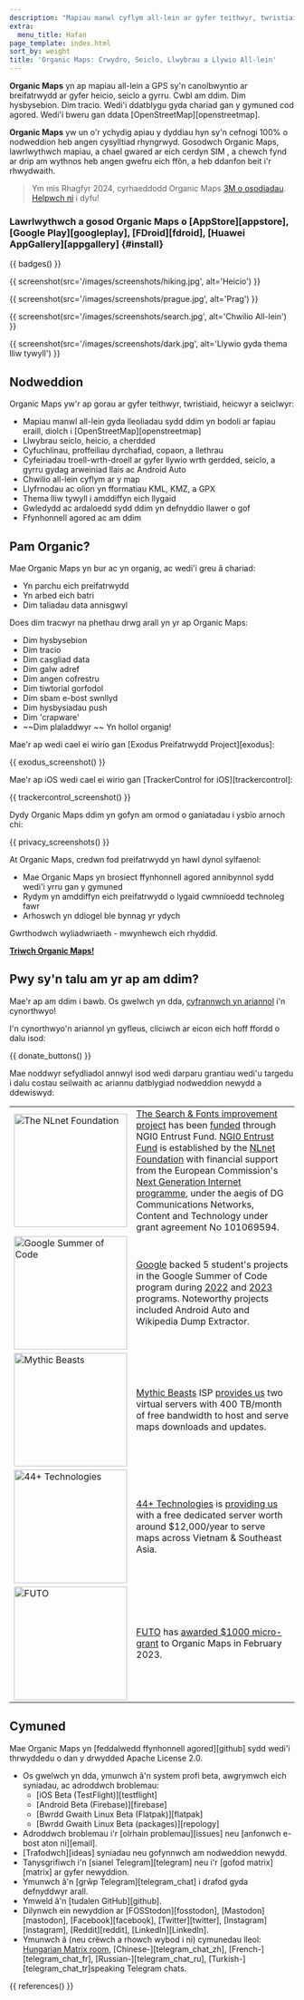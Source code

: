 ```yaml
---
description: "Mapiau manwl cyflym all-lein ar gyfer teithwyr, twristiaid, gyrwyr, heicwyr a seiclwyr wedi'i chreu gan sylfaenwyr MapsWithMe (Maps.Me)."
extra:
  menu_title: Hafan
page_template: index.html
sort_by: weight
title: 'Organic Maps: Crwydro, Seiclo, Llwybrau a Llywio All-lein'
---
```


**Organic Maps** yn ap mapiau all-lein a GPS sy'n canolbwyntio ar breifatrwydd ar gyfer heicio, seiclo a gyrru. Cwbl am ddim. Dim hysbysebion. Dim tracio. Wedi'i ddatblygu gyda chariad gan y gymuned cod agored. Wedi'i bweru gan ddata [OpenStreetMap][openstreetmap].

**Organic Maps** yw un o'r ychydig apiau y dyddiau hyn sy'n cefnogi 100% o nodweddion heb angen cysylltiad rhyngrwyd. Gosodwch Organic Maps, lawrlwythwch mapiau, a chael gwared ar eich cerdyn SIM , a chewch fynd ar drip am wythnos heb angen gwefru eich ffôn, a heb ddanfon beit i'r rhwydwaith.

> Ym mis Rhagfyr 2024, cyrhaeddodd Organic Maps [3M o osodiadau](@/news/2024-12-20/411/index.md). [Helpwch ni](@/donate/index.md) i dyfu!

### Lawrlwythwch a gosod Organic Maps o [AppStore][appstore], [Google Play][googleplay], [FDroid][fdroid], [Huawei AppGallery][appgallery] {#install}

{{ badges() }}

{{ screenshot(src='/images/screenshots/hiking.jpg', alt='Heicio') }}

{{ screenshot(src='/images/screenshots/prague.jpg', alt='Prag') }}

{{ screenshot(src='/images/screenshots/search.jpg', alt='Chwilio All-lein')
}}

{{ screenshot(src='/images/screenshots/dark.jpg', alt='Llywio gyda thema
lliw tywyll') }}

## Nodweddion

Organic Maps yw'r ap gorau ar gyfer teithwyr, twristiaid, heicwyr a
seiclwyr:

- Mapiau manwl all-lein gyda lleoliadau sydd ddim yn bodoli ar fapiau
  eraill, diolch i [OpenStreetMap][openstreetmap]
- Llwybrau seiclo, heicio, a cherdded
- Cyfuchlinau, proffeiliau dyrchafiad, copaon, a llethrau
- Cyfeiriadau troell-wrth-droell ar gyfer llywio wrth gerdded, seiclo, a
  gyrru gydag arweiniad llais ac Android Auto
- Chwilio all-lein cyflym ar y map
- Llyfrnodau ac olion yn fformatiau KML, KMZ, a GPX
- Thema lliw tywyll i amddiffyn eich llygaid
- Gwledydd ac ardaloedd sydd ddim yn defnyddio llawer o gof
- Ffynhonnell agored ac am ddim

## Pam Organic?

Mae Organic Maps yn bur ac yn organig, ac wedi'i greu â chariad:

- Yn parchu eich preifatrwydd
- Yn arbed eich batri
- Dim taliadau data annisgwyl

Does dim tracwyr na phethau drwg arall yn yr ap Organic Maps:

- Dim hysbysebion
- Dim tracio
- Dim casgliad data
- Dim galw adref
- Dim angen cofrestru
- Dim tiwtorial gorfodol
- Dim sbam e-bost swnllyd
- Dim hysbysiadau push
- Dim 'crapware'
- ~~Dim plaladdwyr ~~ Yn hollol organig!

Mae'r ap wedi cael ei wirio gan [Exodus Preifatrwydd Project][exodus]:

{{ exodus_screenshot() }}

Mae'r ap iOS wedi cael ei wirio gan [TrackerControl for
iOS][trackercontrol]:

{{ trackercontrol_screenshot() }}

Dydy Organic Maps ddim yn gofyn am ormod o ganiatadau i ysbïo arnoch chi:

{{ privacy_screenshots() }}

At Organic Maps, credwn fod preifatrwydd yn hawl dynol sylfaenol:

- Mae Organic Maps yn brosiect ffynhonnell agored annibynnol sydd wedi'i
  yrru gan y gymuned
- Rydym yn amddiffyn eich preifatrwydd o lygaid cwmnïoedd technoleg fawr
- Arhoswch yn ddiogel ble bynnag yr ydych

Gwrthodwch wyliadwriaeth - mwynhewch eich rhyddid.

**[Triwch Organic Maps!](#install)**

## Pwy sy'n talu am yr ap am ddim?

Mae'r ap am ddim i bawb. Os gwelwch yn dda, [cyfrannwch yn
ariannol](@/donate/index.md) i'n cynorthwyo!

I'n cynorthwyo'n ariannol yn gyfleus, cliciwch ar eicon eich hoff ffordd o
dalu isod:

{{ donate_buttons() }}

Mae noddwyr sefydliadol annwyl isod wedi darparu grantiau wedi'u targedu i dalu costau seilwaith ac ariannu datblygiad nodweddion newydd a ddewiswyd:

<table style="border-spacing: 20px">
  <tr>
    <td>
      <a href="https://nlnet.nl/"><img src="sponsors/nlnet.svg" alt="The NLnet Foundation" width="200px"></a>
    </td>
    <td>
      <a href="https://github.com/organicmaps/organicmaps/milestone/7">The Search & Fonts improvement project</a> has been <a href="https://nlnet.nl/project/OrganicMaps/">funded</a> through NGI0 Entrust Fund. <a href="https://nlnet.nl/entrust/">NGI0 Entrust Fund</a> is established by the <a href="https://nlnet.nl/">NLnet Foundation</a> with financial support from the European Commission's <a href="https://www.ngi.eu/">Next Generation Internet programme</a>, under the aegis of DG Communications Networks, Content and Technology under grant agreement No 101069594.
    </td>
  </tr>
  <tr>
    <td>
      <a href="https://summerofcode.withgoogle.com/"><img src="sponsors/gsoc.svg" alt="Google Summer of Code" width="200px"></a>
    </td>
    <td>
      <a href="https://summerofcode.withgoogle.com/">Google</a> backed 5 student's projects in the Google Summer of Code program during <a href="https://summerofcode.withgoogle.com/programs/2022/organizations/organic-maps">2022</a> and <a href="https://summerofcode.withgoogle.com/programs/2023/organizations/organic-maps">2023</a> programs. Noteworthy projects included Android Auto and Wikipedia Dump Extractor.
    </td>
  </tr>
  <tr>
    <td>
      <a href="https://www.mythic-beasts.com/"><img src="sponsors/mythic-beasts.png" alt="Mythic Beasts" width="200px"></a>
    </td>
    <td>
      <a href="https://www.mythic-beasts.com/">Mythic Beasts</a> ISP <a href="https://www.mythic-beasts.com/blog/2021/10/06/improving-the-world-bit-by-expensive-bit/">provides us</a> two virtual servers with 400 TB/month of free bandwidth to host and serve maps downloads and updates.
    </td>
  </tr>
  <tr>
    <td>
      <a href="https://44plus.vn"><img src="sponsors/44plus.svg" alt="44+ Technologies" width="200px"></a>
    </td>
    <td>
      <a href="https://44plus.vn">44+ Technologies</a> is <a href="https://44plus.vn/organicmaps">providing us </a>with a free dedicated server worth around $12,000/year to serve maps across Vietnam & Southeast Asia.
    </td>
  </tr>
  <tr>
    <td>
      <a href="https://futo.org"><img src="sponsors/futo.svg" alt="FUTO" width="200px"></a>
    </td>
    <td>
      <a href="https://futo.org">FUTO</a> has <a href="https://www.youtube.com/watch?v=fJJclgBHrEw">awarded $1000 micro-grant</a> to Organic Maps in February 2023.
    </td>
  </tr>
</table>

## Cymuned

Mae Organic Maps yn [feddalwedd ffynhonnell agored][github] sydd wedi'i
thrwyddedu o dan y drwydded Apache License 2.0.

- Os gwelwch yn dda, ymunwch â'n system profi beta, awgrymwch eich syniadau,
  ac adroddwch broblemau:
  * [iOS Beta (TestFlight)][testflight]
  * [Android Beta (Firebase)][firebase]
  * [Bwrdd Gwaith Linux Beta (Flatpak)][flatpak]
  * [Bwrdd Gwaith Linux Beta (packages)][repology]
- Adroddwch broblemau i'r [olrhain problemau][issues] neu [anfonwch e-bost
  aton ni][email].
- [Trafodwch][ideas] syniadau neu gofynnwch am nodweddion newydd.
- Tanysgrifiwch i'n [sianel Telegram][telegram] neu i'r [gofod
  matrix][matrix] ar gyfer newyddion.
- Ymunwch â'n [grŵp Telegram][telegram_chat] i drafod gyda defnyddwyr arall.
- Ymweld â'n [tudalen GitHub][github].
- Dilynwch ein newyddion ar [FOSStodon][fosstodon], [Mastodon][mastodon],
  [Facebook][facebook], [Twitter][twitter], [Instagram][instagram],
  [Reddit][reddit], [LinkedIn][LinkedIn].
- Ymunwch â (neu crëwch a rhowch wybod i ni) cymunedau lleol: [Hungarian Matrix
  room](https://matrix.to/#/#organicmapstranslate_hu:matrix.org),
  [Chinese-][telegram_chat_zh], [French-][telegram_chat_fr],
  [Russian-][telegram_chat_ru], [Turkish-][telegram_chat_tr]speaking
  Telegram chats.

[fork]: https://en.wikipedia.org/wiki/Fork_(software_development)

{{ references() }}
